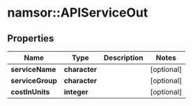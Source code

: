 # namsor::APIServiceOut

## Properties
Name | Type | Description | Notes
------------ | ------------- | ------------- | -------------
**serviceName** | **character** |  | [optional] 
**serviceGroup** | **character** |  | [optional] 
**costInUnits** | **integer** |  | [optional] 


